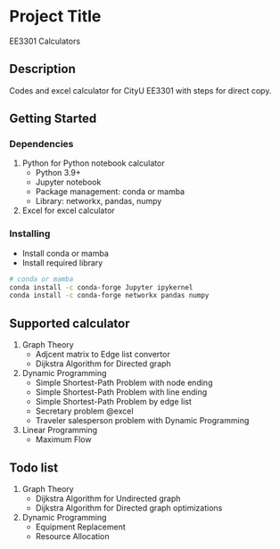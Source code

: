 # Project Title

EE3301 Calculators

## Description

Codes and excel calculator for CityU EE3301 with steps for direct copy.

## Getting Started

### Dependencies

1. Python for Python notebook calculator
   * Python 3.9+
   * Jupyter notebook
   * Package management: conda or mamba
   * Library: networkx, pandas, numpy
2. Excel for excel calculator

### Installing

* Install conda or mamba
* Install required library

```bash
# conda or mamba
conda install -c conda-forge Jupyter ipykernel
conda install -c conda-forge networkx pandas numpy
```

## Supported calculator

1. Graph Theory
    * Adjcent matrix to Edge list convertor
    * Dijkstra Algorithm for Directed graph
2. Dynamic Programming
    * Simple Shortest-Path Problem with node ending
    * Simple Shortest-Path Problem with line ending
    * Simple Shortest-Path Problem by edge list
    * Secretary problem @excel
    * Traveler salesperson problem with Dynamic Programming
3. Linear Programming
    * Maximum Flow

## Todo list

1. Graph Theory
    * Dijkstra Algorithm for Undirected graph
    * Dijkstra Algorithm for Directed graph optimizations
2. Dynamic Programming
    * Equipment Replacement
    * Resource Allocation

<!-- ## Authors

Contributors names and contact info

ex. Name 
ex. [@Name](https://name.com) -->